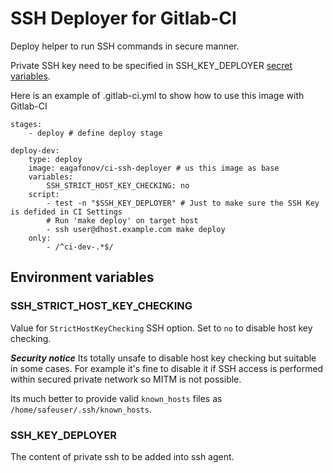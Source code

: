 SSH Deployer for Gitlab-CI
==========================

Deploy helper to run SSH commands in secure manner.

Private SSH key need to be specified in SSH_KEY_DEPLOYER [secret variables](https://docs.gitlab.com/ce/ci/variables/README.html#secret-variables).

Here is an example of .gitlab-ci.yml to show how to use this image with Gitlab-CI


    stages:
        - deploy # define deploy stage 

    deploy-dev:
        type: deploy
        image: eagafonov/ci-ssh-deployer # us this image as base
        variables:
            SSH_STRICT_HOST_KEY_CHECKING: no
        script:
            - test -n "$SSH_KEY_DEPLOYER" # Just to make sure the SSH Key is defided in CI Settings
            # Run 'make deploy' on target host
            - ssh user@dhost.example.com make deploy
        only:
            - /^ci-dev-.*$/


## Environment variables

### SSH_STRICT_HOST_KEY_CHECKING

Value for `StrictHostKeyChecking` SSH option. Set to `no` to disable host key checking.

***Security notice*** Its totally unsafe to disable host key checking but suitable in some cases.
For example it's fine to disable it if SSH access is performed within secured private network so 
MITM is not possible.

Its much better to provide valid `known_hosts` files as `/home/safeuser/.ssh/known_hosts`.

### SSH_KEY_DEPLOYER

The content of private ssh to be added into ssh agent.


